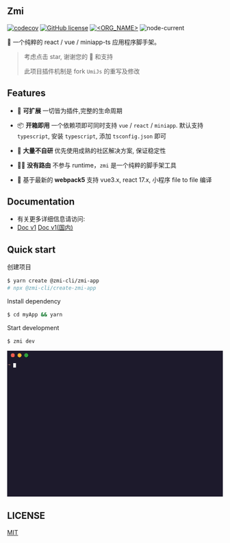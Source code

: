 ## Zmi

[![codecov](https://codecov.io/gh/l-zoy/zmi/branch/main/graph/badge.svg?token=804YLQMX9B)](https://codecov.io/gh/l-zoy/zmi) [![GitHub license](https://img.shields.io/github/license/l-zoy/zmi)](https://github.com/l-zoy/zmi/blob/master/LICENSE) [![<ORG_NAME>](https://circleci.com/gh/l-zoy/zmi.svg?style=svg)](https://app.circleci.com/pipelines/github/l-zoy/zmi) ![node-current](https://img.shields.io/node/v/zmi)

🎃 一个纯粹的 react / vue / miniapp-ts 应用程序脚手架。

> 考虑点击 star, 谢谢您的 🌟 和支持
>
> 此项目插件机制是 fork `UmiJs` 的重写及修改

## Features

- 🔩 **可扩展** 一切皆为插件,完整的生命周期

- 📦 **开箱即用** 一个依赖项即可同时支持 `vue` / `react` / `miniapp`. 默认支持 `typescript`, 安装 `typescript`, 添加 `tsconfig.json` 即可

- 🙅 **大量不自研** 优先使用成熟的社区解决方案, 保证稳定性

- 🤷‍♂️ **没有路由** 不参与 runtime，`zmi` 是一个纯粹的脚手架工具

- 🎉 基于最新的 **webpack5** 支持 vue3.x, react 17.x, 小程序 file to file 编译

## Documentation

- 有关更多详细信息请访问:
- [Doc v1](https://l-zoy.github.io/zmi/) [Doc v1(国内)](https://zaire.gitee.io/zmi/)

## Quick start

创建项目

```bash
$ yarn create @zmi-cli/zmi-app
# npx @zmi-cli/create-zmi-app
```

Install dependency

```bash
$ cd myApp && yarn
```

Start development

```bash
$ zmi dev
```

![Image text](./website/static/img/code.gif)

## LICENSE

[MIT](https://github.com/l-zoy/zmi/blob/main/LICENSE)
